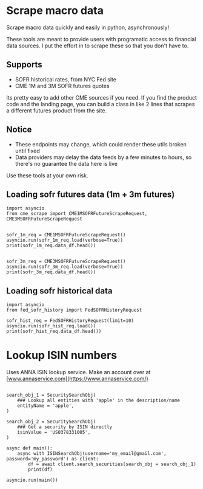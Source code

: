 # Scrape macro data
Scrape macro data quickly and easily in python, asynchronously!

These tools are meant to provide users with programatic access to financial data sources. I put the effort in to scrape these so that you don't have to.

## Supports
* SOFR historical rates, from NYC Fed site
* CME 1M and 3M SOFR futures quotes

Its pretty easy to add other CME sources if you need. If you find the product code and the landing page, you can build a class in like 2 lines that scrapes a different futures product from the site.

## Notice
* These endpoints may change, which could render these utils broken until fixed
* Data providers may delay the data feeds by a few minutes to hours, so there's no guarantee the data here is live

Use these tools at your own risk.


## Loading sofr futures data (1m + 3m futures)
```python3
import asyncio
from cme_scrape import CME1MSOFRFutureScrapeRequest, CME3MSOFRFutureScrapeRequest


sofr_1m_req = CME1MSOFRFutureScrapeRequest()
asyncio.run(sofr_1m_req.load(verbose=True))
print(sofr_1m_req.data_df.head())


sofr_3m_req = CME3MSOFRFutureScrapeRequest()
asyncio.run(sofr_3m_req.load(verbose=True))
print(sofr_3m_req.data_df.head())

```


## Loading sofr historical data
```python3
import asyncio
from fed_sofr_history import FedSOFRHistoryRequest

sofr_hist_req = FedSOFRHistoryRequest(limit=10)
asyncio.run(sofr_hist_req.load())
print(sofr_hist_req.data_df.head())

```

# Lookup ISIN numbers
Uses ANNA ISIN lookup service. Make an account over at [www.annaservice.com](https://www.annaservice.com/)
```python3

search_obj_1 = SecuritySearchObj(
    ### Lookup all entities with 'apple' in the description/name
    entityName = 'apple',
)

search_obj_2 = SecuritySearchObj(
    ### Get a security by ISIN directly
    isinValue = 'US0378331005',
)

async def main():
    async with ISINSearchObj(username='my_email@gmail.com', password='my_password') as client:
        df = await client.search_securities(search_obj = search_obj_1)
        print(df)

asyncio.run(main())
```
